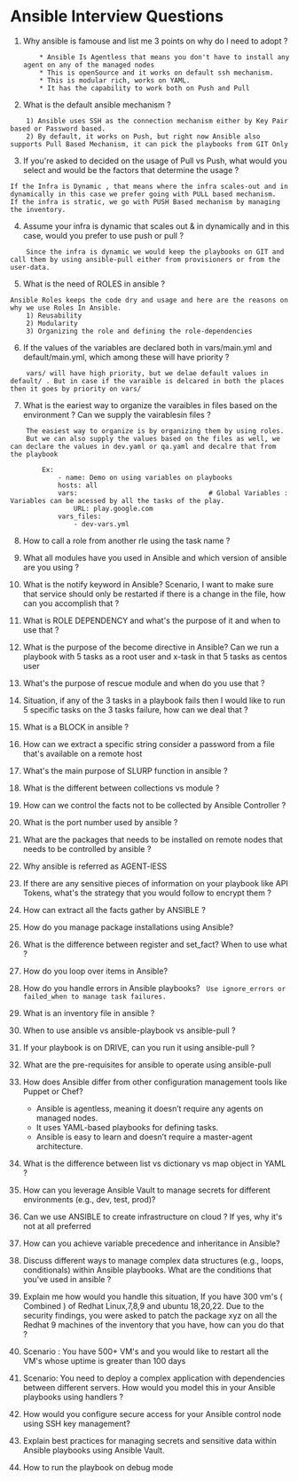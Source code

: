 # Ansible Interview Questions

1) Why ansible is famouse and list me 3 points on why do I need to adopt ?

    ```
        * Ansible Is Agentless that means you don't have to install any agent on any of the managed nodes
        * This is openSource and it works on default ssh mechanism.
        * This is modular rich, works on YAML.
        * It has the capability to work both on Push and Pull
    ```

2) What is the default ansible mechanism ?

```
    1) Ansible uses SSH as the connection mechanism either by Key Pair based or Password based.
    2) By default, it works on Push, but right now Ansible also supports Pull Based Mechanism, it can pick the playbooks from GIT Only
```

3) If you're asked to decided on the usage of Pull vs Push, what would you select and would be the factors that determine the usage ?

```
If the Infra is Dynamic , that means where the infra scales-out and in dynamically in this case we prefer going with PULL based mechanism.
If the infra is stratic, we go with PUSH Based mechanism by managing the inventory.
```

4) Assume your infra is dynamic that scales out & in dynamically and in this case, would you prefer to use push or pull ?

```
    Since the infra is dynamic we would keep the playbooks on GIT and call them by using ansible-pull either from provisioners or from the user-data.
```

5) What is the need of ROLES in ansible ?
```
Ansible Roles keeps the code dry and usage and here are the reasons on why we use Roles In Ansible.
    1) Reusability
    2) Modularity
    3) Organizing the role and defining the role-dependencies
```

6) If the values of the variables are declared both in vars/main.yml and default/main.yml, which among these will have priority ?
```
    vars/ will have high priority, but we delae default values in default/ . But in case if the varaible is delcared in both the places then it goes by priority on vars/
```

7) What is the eariest way to organize the varaibles in files based on the environment ? Can we supply the vairablesin files ?

```
    The easiest way to organize is by organizing them by using roles.
    But we can also supply the values based on the files as well, we can declare the values in dev.yaml or qa.yaml and decalre that from the playbook

        Ex: 
            - name: Demo on using variables on playbooks  
            hosts: all 
            vars:                                 # Global Variables : Variables can be acessed by all the tasks of the play. 
                URL: play.google.com
            vars_files:
                - dev-vars.yml
```

8) How to call a role from another rle using the task name ?

9) What all modules have you used in Ansible and which version of ansible are you using ?

10) What is the notify keyword in Ansible? Scenario, I want to make sure that service should only be restarted if there is a change in the file, how can you accomplish that ?

11) What is ROLE DEPENDENCY and what's the purpose of it and when to use that ?

12) What is the purpose of the become directive in Ansible? Can we run a playbook with 5 tasks as a root user and x-task in that 5 tasks as centos user 

13) What's the purpose of rescue module and when do you use that ?

14) Situation, if any of the 3 tasks in a playbook fails then I would like to run 5 specific tasks on the 3 tasks failure, how can we deal that ?

15) What is a BLOCK in ansible ?

16) How can we extract a specific string consider a password from a file that's available on a remote host 

17) What's the main purpose of SLURP function in ansible ?

18) What is the different between collections vs module ?

19) How can we control the facts not to be collected by Ansible Controller ?

20) What is the port number used by ansible ?

21) What are the packages that needs to be installed on remote nodes that needs to be controlled by ansible ?

22) Why ansible is referred as AGENT-lESS

23) If there are any sensitive pieces of information on your playbook like API Tokens, what's the strategy that you would follow to encrypt them ?

24) How can extract all the facts gather by ANSIBLE ?

25) How do you manage package installations using Ansible?

26) What is the difference between register and set_fact? When to use what ?

27) How do you loop over items in Ansible? 

28) How do you handle errors in Ansible playbooks? 
    ``` Use ignore_errors or failed_when to manage task failures.```

29) What is an inventory file in ansible ?

30) When to use ansible vs ansible-playbook vs ansible-pull ?

31) If your playbook is on DRIVE, can you run it using ansible-pull ?

32) What are the pre-requisites for ansible to operate using ansible-pull 

33) How does Ansible differ from other configuration management tools like Puppet or Chef?

    * Ansible is agentless, meaning it doesn’t require any agents on managed nodes.
    * It uses YAML-based playbooks for defining tasks.
    * Ansible is easy to learn and doesn’t require a master-agent architecture.

34) What is the difference between list vs dictionary vs map object in YAML ?

35) How can you leverage Ansible Vault to manage secrets for different environments (e.g., dev, test, prod)?

36) Can we use ANSIBLE to create infrastructure on cloud ? If yes, why it's not at all preferred

37) How can you achieve variable precedence and inheritance in Ansible?

38) Discuss different ways to manage complex data structures (e.g., loops, conditionals) within Ansible playbooks. What are the conditions that you've used in ansible ?

39) Explain me how would you handle this situation, If you have 300 vm's ( Combined ) of Redhat Linux,7,8,9 and ubuntu 18,20,22. Due to the security findings, you were asked to patch the package xyz on all the Redhat 9 machines of the inventory that you have, how can you do that ?

40) Scenario : You have 500+ VM's and you would like to restart all the VM's whose uptime is greater than 100 days

41) Scenario: You need to deploy a complex application with dependencies between different servers. How would you model this in your Ansible playbooks using handlers ?

42) How would you configure secure access for your Ansible control node using SSH key management?

43) Explain best practices for managing secrets and sensitive data within Ansible playbooks using Ansible Vault.

44) How to run the playbook on debug mode 


